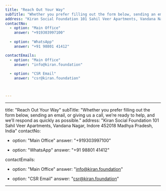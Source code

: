 ```yaml
---
title: "Reach Out Your Way"
subTitle: "Whether you prefer filling out the form below, sending an email, or giving us a call, we’re ready to help, and we’ll respond as quickly as possible."
address: "Kiran Social Foundation 101 Sahil Veer Apartments, Vandana Nagar, Indore 452018 Madhya Pradesh, India"
contactNo:
  - option: "Main Office"
    answer: "+919303997100"
    
  - option: "WhatsApp"
    answer: "+91 98801 41412"

contactEmails:
  - option: "Main Office"
    answer: "info@kiran.foundation"
  
  - option: "CSR Email"
    answer: "csr@kiran.foundation"



---
```


---
title: "Reach Out Your Way"
subTitle: "Whether you prefer filling out the form below, sending an email, or giving us a call, we’re ready to help, and we’ll respond as quickly as possible."
address: "Kiran Social Foundation 101 Sahil Veer Apartments, Vandana Nagar, Indore 452018 Madhya Pradesh, India"
contactNo:
  - option: "Main Office"
    answer: "+919303997100"
    
  - option: "WhatsApp"
    answer: "+91 98801 41412"

contactEmails:
  - option: "Main Office"
    answer: "info@kiran.foundation"
  
  - option: "CSR Email"
    answer: "csr@kiran.foundation"



---